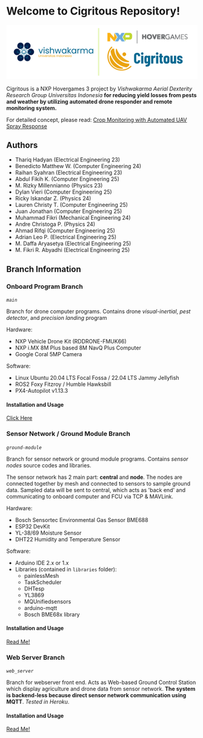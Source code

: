 # Welcome to Cigritous Repository!

!['cigritous logo'](https://github.com/rotary-auav-ui/cigritous/blob/main/docs/new_project_logo.png)  

Cigritous is a NXP Hovergames 3 project by *Vishwakarma Aerial Dexterity Research Group Universitas Indonesia* **for reducing yield losses from pests and weather by utilizing automated drone responder and remote monitoring system.** 

For detailed concept, please read: [Crop Monitoring with Automated UAV Spray Response](https://www.hackster.io/contests/nxp-hovergames-challenge-3/hardware_applications/15385)

## Authors
- Thariq Hadyan (Electrical Engineering 23)
- Benedicto Matthew W. (Computer Engineering 24)
- Raihan Syahran (Electrical Engineering 23)
- Abdul Fikih K. (Computer Engineering 25)
- M. Rizky Millennianno (Physics 23)
- Dylan Vieri (Computer Engineering 25)
- Ricky Iskandar Z. (Physics 24)
- Lauren Christy T. (Computer Engineering 25)
- Juan Jonathan (Computer Engineering 25)
- Muhammad Fikri (Mechanical Engineering 24)
- Andre Christoga P. (Physics 24)
- Ahmad Rifqi (Computer Engineering 25)
- Adrian Leo P. (Electrical Engineering 25)
- M. Daffa Aryasetya (Electrical Engineering 25)
- M. Fikri R. Abyadhi (Electrical Engineering 25)

## Branch Information

### Onboard Program Branch

*`main`*

Branch for drone computer programs. Contains drone *visual-inertial*, *pest detector*, and *precision landing* program

Hardware:

- NXP Vehicle Drone Kit (RDDRONE-FMUK66)
- NXP i.MX 8M Plus based 8M NavQ Plus Computer
- Google Coral 5MP Camera

Software:

- Linux Ubuntu 20.04 LTS Focal Fossa / 22.04 LTS Jammy Jellyfish
- ROS2 Foxy Fitzroy / Humble Hawksbill
- PX4-Autopilot v1.13.3

#### Installation and Usage
[Click Here](https://github.com/rotary-auav-ui/cigritous/blob/main/INSTALL.md)  

### Sensor Network / Ground Module Branch

*`ground-module`*

Branch for sensor network or ground module programs. Contains *sensor nodes* source codes and libraries.

The sensor network has 2 main part: **central** and **node**. The nodes are connected together by mesh and connected to sensors to sample ground data. Sampled data will be sent to central, which acts as 'back end' and communicating to onboard computer and FCU via TCP & MAVLink.

Hardware:

- Bosch Sensortec Environmental Gas Sensor BME688
- ESP32 DevKit
- YL-38/69 Moisture Sensor
- DHT22 Humidity and Temperature Sensor

Software:

- Arduino IDE 2.x or 1.x
- Libraries (contained in `libraries` folder):
  - painlessMesh
  - TaskScheduler
  - DHTesp
  - YL3869
  - MQUnifiedsensors
  - arduino-mqtt
  - Bosch BME68x library

#### Installation and Usage
[Read Me!](https://github.com/rotary-auav-ui/cigritous/blob/ground-module/README.md)  

### Web Server Branch

*`web_server`*

Branch for webserver front end. Acts as Web-based Ground Control Station which display agriculture and drone data from sensor network. **The system is backend-less because direct sensor network communication using MQTT**. *Tested in Heroku*.

#### Installation and Usage
[Read Me!](https://github.com/rotary-auav-ui/cigritous/blob/web_server/README.md)  
